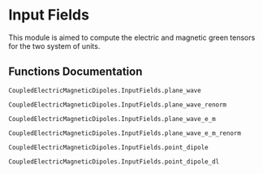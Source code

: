 # Input Fields

This module is aimed to compute the electric and magnetic green tensors for the two system of units.

## Functions Documentation
```@docs
CoupledElectricMagneticDipoles.InputFields.plane_wave
```
```@docs
CoupledElectricMagneticDipoles.InputFields.plane_wave_renorm
```
```@docs
CoupledElectricMagneticDipoles.InputFields.plane_wave_e_m
```
```@docs
CoupledElectricMagneticDipoles.InputFields.plane_wave_e_m_renorm
```
```@docs
CoupledElectricMagneticDipoles.InputFields.point_dipole
```
```@docs
CoupledElectricMagneticDipoles.InputFields.point_dipole_dl
```
